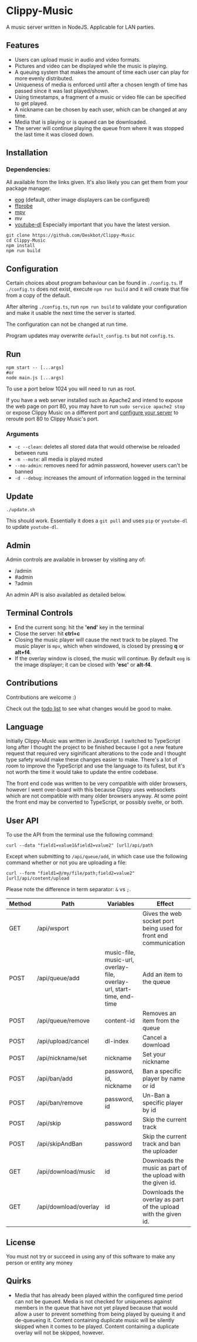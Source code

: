 Clippy-Music
============

A music server written in NodeJS. Applicable for LAN parties.

Features
--------

* Users can upload music in audio and video formats.
* Pictures and video can be displayed while the music is playing.
* A queuing system that makes the amount of time each user can play for more evenly distributed.
* Uniqueness of media is enforced until after a chosen length of time has passed since it was last played/shown.
* Using timestamps, a fragment of a music or video file can be specified to get played.
* A nickname can be chosen by each user, which can be changed at any time.
* Media that is playing or is queued can be downloaded.
* The server will continue playing the queue from where it was stopped the last time it was closed down.

Installation
------------

### Dependencies:

All available from the links given. It's also likely you can get them from your package manager.

* [eog](https://github.com/GNOME/eog) (default, other image displayers can be configured)
* [ffprobe](https://ffmpeg.org/download.html)
* [mpv](https://mpv.io/)
* mv
* [youtube-dl](https://rg3.github.io/youtube-dl/) Especially important that you have the latest version.

```
git clone https://github.com/Deskbot/Clippy-Music
cd Clippy-Music
npm install
npm run build
```

Configuration
-------------

Certain choices about program behaviour can be found in `./config.ts`. If `./config.ts` does not exist, execute `npm run build` and it will create that file from a copy of the default.

After altering `./config.ts`, run `npm run build` to validate your configuration and make it usable the next time the server is started.

The configuration can not be changed at run time.

Program updates may overwrite `default_config.ts` but not `config.ts`.

Run
---

```
npm start -- [...args]
#or
node main.js [...args]
```

To use a port below 1024 you will need to run as root.

If you have a web server installed such as Apache2 and intend to expose the web page on port 80, you may have to run `sudo service apache2 stop` or expose Clippy Music on a different port and [configure your server](https://wiwifos.blogspot.com/2017/09/apache2-port-rerouting.html) to reroute port 80 to Clippy Music's port.

### Arguments

* `-c --clean`: deletes all stored data that would otherwise be reloaded between runs
* `-m --mute`: all media is played muted
* `--no-admin`: removes need for admin password, however users can't be banned
* `-d --debug`: increases the amount of information logged in the terminal

Update
------

```
./update.sh
```

This should work. Essentially it does a `git pull` and uses `pip` or `youtube-dl` to update `youtube-dl`.

Admin
-----

Admin controls are available in browser by visiting any of:

* /admin
* #admin
* ?admin

An admin API is also availabled as detailed below.

Terminal Controls
-----------------

* End the current song: hit the **'end'** key in the terminal
* Close the server: hit **ctrl+c**
* Closing the music player will cause the next track to be played. The music player is `mpv`, which when windowed, is closed by pressing **q** or **alt+f4**.
* If the overlay window is closed, the music will continue. By default `eog` is the image displayer; it can be closed with **'esc'** or **alt-f4**.

Contributions
-------------

Contributions are welcome :)

Check out the [todo list](./TODO.md) to see what changes would be good to make.

Language
----------

Initially Clippy-Music was written in JavaScript. I switched to TypeScript long after I thought the project to be finished because I got a new feature request that required very siginificant alterations to the code and I thought type safety would make these changes easier to make. There's a lot of room to improve the TypeScript and use the language to its fullest, but it's not worth the time it would take to update the entire codebase.

The front end code was written to be very compatible with older browsers, however I went over-board with this because Clippy uses websockets which are not compatible with many older browsers anyway. At some point the front end may be converted to TypeScript, or possibly svelte, or both.

User API
--------

To use the API from the terminal use the following command:

```
curl --data "field1=value1&field2=value2" [url]/api/path
```

Except when submitting to `/api/queue/add`, in which case use the following command whether or not you are uploading a file:

```
curl --form "field1=@/my/file/path;field2=value2" [url]/api/content/upload
```

Please note the difference in term separator: `&` vs `;`.

Method | Path                  | Variables                                                              | Effect
-------|-----------------------|------------------------------------------------------------------------|--------
GET    | /api/wsport           |                                                                        | Gives the web socket port being used for front end communication
POST   | /api/queue/add        | music-file, music-url, overlay-file, overlay-url, start-time, end-time | Add an item to the queue
POST   | /api/queue/remove     | content-id                                                             | Removes an item from the queue
POST   | /api/upload/cancel    | dl-index                                                               | Cancel a download
POST   | /api/nickname/set     | nickname                                                               | Set your nickname
POST   | /api/ban/add          | password, id, nickname                                                 | Ban a specific player by name or id
POST   | /api/ban/remove       | password, id                                                           | Un-Ban a specific player by id
POST   | /api/skip             | password                                                               | Skip the current track
POST   | /api/skipAndBan       | password                                                               | Skip the current track and ban the uploader
GET    | /api/download/music   | id                                                                     | Downloads the music as part of the upload with the given id.
GET    | /api/download/overlay | id                                                                     | Downloads the overlay as part of the upload with the given id.

License
-------

You must not try or succeed in using any of this software to make any person or entity any money

Quirks
------

* Media that has already been played within the configured time period can not be queued. Media is not checked for uniqueness against members in the queue that have not yet played because that would allow a user to prevent something from being played by queuing it and de-queueing it. Content containing duplicate music will be silently skipped when it comes to be played. Content containing a duplicate overlay will not be skipped, however.
